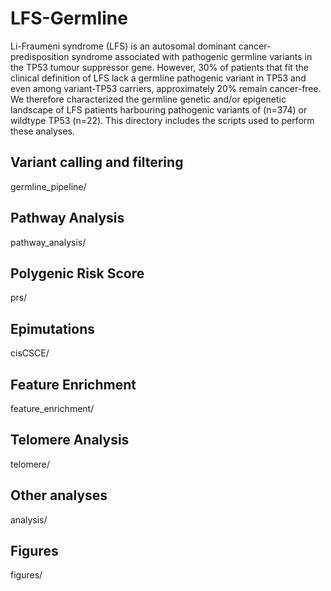# LFS-Germline

Li-Fraumeni syndrome (LFS) is an autosomal dominant cancer-predisposition syndrome associated with pathogenic germline variants in the TP53 tumour suppressor gene. However, 30% of patients that fit the clinical definition of LFS lack a germline pathogenic variant in TP53 and even among variant-TP53 carriers, approximately 20% remain cancer-free. We therefore characterized the germline genetic and/or epigenetic landscape of LFS patients harbouring pathogenic variants of (n=374) or wildtype TP53 (n=22). This directory includes the scripts used to perform these analyses.

## Variant calling and filtering

germline_pipeline/

## Pathway Analysis

pathway_analysis/

## Polygenic Risk Score

prs/

## Epimutations

cisCSCE/

## Feature Enrichment

feature_enrichment/

## Telomere Analysis

telomere/

## Other analyses

analysis/

## Figures

figures/
